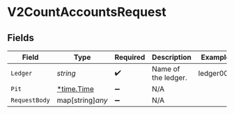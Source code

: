 # V2CountAccountsRequest


## Fields

| Field                                      | Type                                       | Required                                   | Description                                | Example                                    |
| ------------------------------------------ | ------------------------------------------ | ------------------------------------------ | ------------------------------------------ | ------------------------------------------ |
| `Ledger`                                   | *string*                                   | :heavy_check_mark:                         | Name of the ledger.                        | ledger001                                  |
| `Pit`                                      | [*time.Time](https://pkg.go.dev/time#Time) | :heavy_minus_sign:                         | N/A                                        |                                            |
| `RequestBody`                              | map[string]*any*                           | :heavy_minus_sign:                         | N/A                                        |                                            |